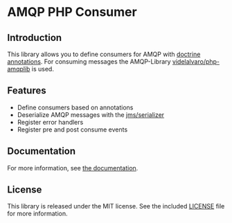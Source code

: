 AMQP PHP Consumer
============

Introduction
------------

This library allows you to define consumers for AMQP with [doctrine annotations](https://github.com/doctrine/annotations).
For consuming messages the AMQP-Library [videlalvaro/php-amqplib](https://github.com/videlalvaro/php-amqplib) is used.

Features
--------

* Define consumers based on annotations
* Deserialize AMQP messages with the [jms/serializer](http://jmsyst.com/libs/serializer)
* Register error handlers
* Register pre and post consume events

Documentation
-------------

For more information, see [the documentation](http://amqp-php-consumer.readthedocs.org/en/latest/consumer.html).

License
-------

This library is released under the MIT license. See the included
[LICENSE](LICENSE) file for more information.
